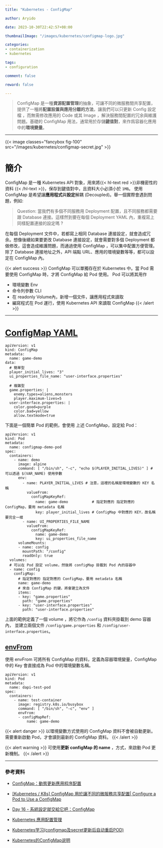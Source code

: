 ```yaml
---
title: "Kubernetes - ConfigMap"

author: Aryido

date: 2023-10-30T22:42:57+08:00

thumbnailImage: "/images/kubernetes/configmap-logo.jpg"

categories:
- containerization
- kubernetes

tags:
- configuration

comment: false

reward: false

---
```


<!--BODY-->
> ConfigMap 是一種**資源配置管理**的抽象，可讓不同的微服務間共享配置，提供了一種將**配置設置與應用分離的方法**，讓我們可以只更新 Config 設定檔 ，而無需修改應用的 Code 或其 Image ，解決服務間配置的冗余與維護問題。基礎的 ConfigMap 用法，通常用於存儲**鍵值對**，來作爲容器化應用中的**環境變量**。
>
> <!--more-->

---

{{< image classes="fancybox fig-100" src="/images/kubernetes/configmap-secret.jpg" >}}

# 簡介
ConfigMap 是一種 Kubernetes API 對象，用來將{{< hl-text red >}}非機密性的資料
{{< /hl-text >}}，保存到鍵值對中，且資料大小必須小於 ```1MB```。 使用 ConfigMap 是希望讓**應用程式**與**設定**解耦 (Decoupled)。舉一個實際會遇到問題，例如:
> Question: 當我們有多個不同服務用 Deployment 配置，且不同服務都需要跟 Database 連接。這樣然到要在每個 Deployment YAML 內，重複寫上同樣配置連接的設定嗎 ?

在每個 Deployment 文件中，若都寫上相同 Database 連接設定，就會造成冗余。想像後續如果要更改 Database 連接設定，就會需要對多個 Deployment 都做修改，這會造成維護問題，而通過使用 ConfigMap ，可以集中配置方便管理。除了 Database 連接地址之外，API 端點 URL、應用的環境變數等等，都可以設定在 ConfigMap 內。

{{< alert success >}}
ConfigMap 可以單獨存在於 Kubernetes 中。當 Pod 需要使用 ConfigMap 時，才將 ConfigMap 給 Pod 使用。 Pod 可以將其用作
- 環境變數 Env
- 命令列參數 CLI
- 在 readonly Volume內，新增一個文件，讓應用程式來讀取
- 編寫程式在 Pod 運行，使用 Kubernetes API 來讀取 ConfigMap
{{< /alert >}}

---

# [ConfigMap YAML](https://kubernetes.io/zh-cn/docs/concepts/configuration/configmap/)

```
apiVersion: v1
kind: ConfigMap
metadata:
  name: game-demo
data:
  # 簡單型
  player_initial_lives: "3"
  ui_properties_file_name: "user-interface.properties"

  # 複雜型
  game.properties: |
    enemy.types=aliens,monsters
    player.maximum-lives=5
  user-interface.properties: |
    color.good=purple
    color.bad=yellow
    allow.textmode=true
```
下面是一個簡單 Pod 的範例，會使用 上述 ConfigMap，設定給 Pod：
```
apiVersion: v1
kind: Pod
metadata:
  name: configmap-demo-pod
spec:
  containers:
    - name: demo
      image: alpine
      command: [ "/bin/sh", "-c", "echo $(PLAYER_INITIAL_LIVES)" ] # 可以透過 $(VAR_NAME) 使用參數
      env:
        - name: PLAYER_INITIAL_LIVES # 注意，這裡的名稱是環境變數的 KEY 名稱
          valueFrom:
            configMapKeyRef:
              name: game-demo           # 指定對應的 指定對應的 ConfigMap，要用 metadata 名稱
              key: player_initial_lives # ConfigMap 中對應的 KEY，故名稱要完全一樣
        - name: UI_PROPERTIES_FILE_NAME
          valueFrom:
            configMapKeyRef:
              name: game-demo
              key: ui_properties_file_name
      volumeMounts:
      - name: config
        mountPath: "/config"
        readOnly: true
  volumes:
  # 可以在 Pod 設定 volume，然後將 configMap 掛載到 Pod 內的容器中
  - name: config
    configMap:
      # 指定對應的 指定對應的 ConfigMap，要用 metadata 名稱
      name: game-demo
      # 來自 ConfigMap 的鍵，將會建立為文件
      items:
      - key: "game.properties"
        path: "game.properties"
      - key: "user-interface.properties"
        path: "user-interface.properties"
```
上面的範例定義了一個 volume ，將它作為 ```/config``` 資料夾掛載到 demo 容器內， 並建立兩個文件 ```/config/game.properties``` 和 ```/config/user-interface.properties```。

## [envFrom](https://kubernetes.io/zh-cn/docs/tasks/configure-pod-container/configure-pod-configmap/#configure-all-key-value-pairs-in-a-configmap-as-container-environment-variables)
使用 envFrom 可將所有 ConfigMap 的資料，定義為容器環境變量，ConfigMap 中的 Key 會直接成為 Pod 中的環境變數名稱。
```
apiVersion: v1
kind: Pod
metadata:
  name: dapi-test-pod
spec:
  containers:
    - name: test-container
      image: registry.k8s.io/busybox
      command: [ "/bin/sh", "-c", "env" ]
      envFrom:
      - configMapRef:
          name: game-demo
```

{{< alert danger >}}
以環境變數方式使用的 ConfigMap 資料不會被自動更新。 需要重新啟動 Pod，才會讀到最新的 ConfigMap 資料。
{{< /alert >}}

{{< alert warning >}}
可使用**更新 configMap 的 name** ，方式，來啟動 Pod 更新機制。
{{< /alert >}}

---
### 參考資料

- [ConfigMap：動態更新應用程序配置](https://www.readfog.com/a/1705835985067151360)

- [[Kubernetes / K8s] ConfigMap 用於讓不同的微服務共享配置| Configure a Pod to Use a ConfigMap](https://medium.com/k8s%E7%AD%86%E8%A8%98/kubernetes-k8s-configmap-%E7%94%A8%E6%96%BC%E8%AE%93%E4%B8%8D%E5%90%8C%E7%9A%84%E5%BE%AE%E6%9C%8D%E5%8B%99%E5%85%B1%E4%BA%AB%E9%85%8D%E7%BD%AE-configure-a-pod-to-use-a-configmap-b2570b58fd07)

- [Day 16 - 系統設定就交給它吧：ConfigMap](https://ithelp.ithome.com.tw/articles/10193935)

- [Kubernetes 應用配置管理](https://www.readfog.com/a/1653238144516067328)

- [Kubernetes学习(configmap及secret更新后自动重启POD)](https://izsk.me/2020/05/10/Kubernetes-deploy-hot-reload-when-configmap-update/)

- [Kubernetes的ConfigMap说明](https://www.cnblogs.com/breezey/p/6582082.html)
